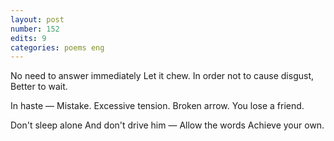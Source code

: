 ```yaml
---
layout: post
number: 152
edits: 9
categories: poems eng
---
```


No need to answer immediately 
Let it chew.
In order not to cause disgust,
Better to wait.
 
In haste — 
Mistake. 
Excessive tension. 
Broken arrow.
You lose a friend.
 
Don't sleep alone 
And don't drive him — 
Allow the words 
Achieve your own.
